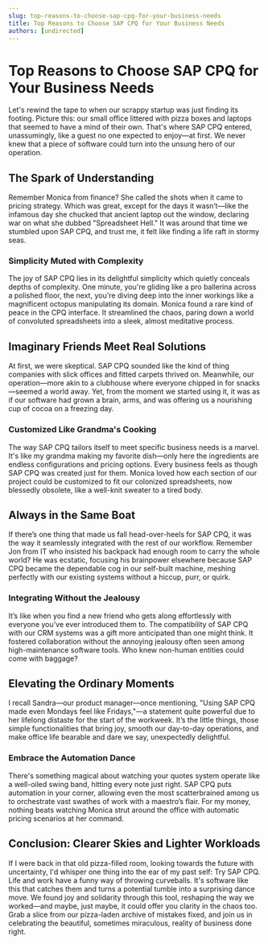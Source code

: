 ```yaml
---
slug: top-reasons-to-choose-sap-cpq-for-your-business-needs
title: Top Reasons to Choose SAP CPQ for Your Business Needs
authors: [undirected]
---
```



# Top Reasons to Choose SAP CPQ for Your Business Needs

Let's rewind the tape to when our scrappy startup was just finding its footing. Picture this: our small office littered with pizza boxes and laptops that seemed to have a mind of their own. That's where SAP CPQ entered, unassumingly, like a guest no one expected to enjoy—at first. We never knew that a piece of software could turn into the unsung hero of our operation.

## The Spark of Understanding

Remember Monica from finance? She called the shots when it came to pricing strategy. Which was great, except for the days it wasn’t—like the infamous day she chucked that ancient laptop out the window, declaring war on what she dubbed "Spreadsheet Hell." It was around that time we stumbled upon SAP CPQ, and trust me, it felt like finding a life raft in stormy seas.

### Simplicity Muted with Complexity

The joy of SAP CPQ lies in its delightful simplicity which quietly conceals depths of complexity. One minute, you're gliding like a pro ballerina across a polished floor, the next, you're diving deep into the inner workings like a magnificent octopus manipulating its domain. Monica found a rare kind of peace in the CPQ interface. It streamlined the chaos, paring down a world of convoluted spreadsheets into a sleek, almost meditative process.

## Imaginary Friends Meet Real Solutions

At first, we were skeptical. SAP CPQ sounded like the kind of thing companies with slick offices and fitted carpets thrived on. Meanwhile, our operation—more akin to a clubhouse where everyone chipped in for snacks—seemed a world away. Yet, from the moment we started using it, it was as if our software had grown a brain, arms, and was offering us a nourishing cup of cocoa on a freezing day.

### Customized Like Grandma's Cooking

The way SAP CPQ tailors itself to meet specific business needs is a marvel. It's like my grandma making my favorite dish—only here the ingredients are endless configurations and pricing options. Every business feels as though SAP CPQ was created just for them. Monica loved how each section of our project could be customized to fit our colonized spreadsheets, now blessedly obsolete, like a well-knit sweater to a tired body.

## Always in the Same Boat

If there’s one thing that made us fall head-over-heels for SAP CPQ, it was the way it seamlessly integrated with the rest of our workflow. Remember Jon from IT who insisted his backpack had enough room to carry the whole world? He was ecstatic, focusing his brainpower elsewhere because SAP CPQ became the dependable cog in our self-built machine, meshing perfectly with our existing systems without a hiccup, purr, or quirk.

### Integrating Without the Jealousy

It’s like when you find a new friend who gets along effortlessly with everyone you’ve ever introduced them to. The compatibility of SAP CPQ with our CRM systems was a gift more anticipated than one might think. It fostered collaboration without the annoying jealousy often seen among high-maintenance software tools. Who knew non-human entities could come with baggage?

## Elevating the Ordinary Moments

I recall Sandra—our product manager—once mentioning, "Using SAP CPQ made even Mondays feel like Fridays,"—a statement quite powerful due to her lifelong distaste for the start of the workweek. It’s the little things, those simple functionalities that bring joy, smooth our day-to-day operations, and make office life bearable and dare we say, unexpectedly delightful.

### Embrace the Automation Dance

There's something magical about watching your quotes system operate like a well-oiled swing band, hitting every note just right. SAP CPQ puts automation in your corner, allowing even the most scatterbrained among us to orchestrate vast swathes of work with a maestro’s flair. For my money, nothing beats watching Monica strut around the office with automatic pricing scenarios at her command.

## Conclusion: Clearer Skies and Lighter Workloads 

If I were back in that old pizza-filled room, looking towards the future with uncertainty, I'd whisper one thing into the ear of my past self: Try SAP CPQ. Life and work have a funny way of throwing curveballs. It's software like this that catches them and turns a potential tumble into a surprising dance move. We found joy and solidarity through this tool, reshaping the way we worked—and maybe, just maybe, it could offer you clarity in the chaos too. Grab a slice from our pizza-laden archive of mistakes fixed, and join us in celebrating the beautiful, sometimes miraculous, reality of business done right.